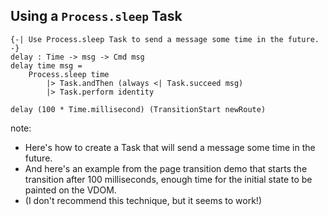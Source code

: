 ##  Using a `Process.sleep` Task

<pre><code class="elm" data-trim data-noescape>{-| Use Process.sleep Task to send a message some time in the future.
-}
delay : Time -> msg -> Cmd msg
delay time msg =
    Process.sleep time
        |> Task.andThen (always <| Task.succeed msg)
        |> Task.perform identity
</code></pre>

<pre class="fragment"><code class="elm" data-trim data-noescape>delay (100 * Time.millisecond) (TransitionStart newRoute)
</code></pre>


note:
* Here's how to create a Task that will send a message some time in the future.
* And here's an example from the page transition demo that starts the transition after 100 milliseconds, enough time
for the initial state to be painted on the VDOM.
* (I don't recommend this technique, but it seems to work!)
